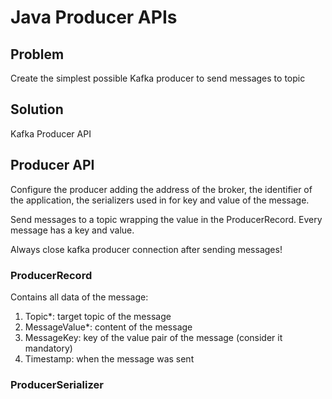 # Java Producer APIs
## Problem
Create the simplest possible Kafka producer to send messages to topic

## Solution
Kafka Producer API 

## Producer API
Configure the producer adding the address of the broker, the identifier of the
application, the serializers used in for key and value of the message.

Send messages to a topic wrapping the value in the ProducerRecord. Every
message has a key and value.

Always close kafka producer connection after sending messages!

### ProducerRecord
Contains all data of the message:
1. Topic*: target topic of the message
2. MessageValue*: content of the message
3. MessageKey: key of the value pair of the message (consider it mandatory)
4. Timestamp: when the message was sent

### ProducerSerializer
